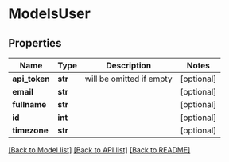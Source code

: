 # ModelsUser

## Properties

Name | Type | Description | Notes
------------ | ------------- | ------------- | -------------
**api_token** | **str** | will be omitted if empty | [optional] 
**email** | **str** |  | [optional] 
**fullname** | **str** |  | [optional] 
**id** | **int** |  | [optional] 
**timezone** | **str** |  | [optional] 

[[Back to Model list]](../README.md#documentation-for-models) [[Back to API list]](../README.md#documentation-for-api-endpoints) [[Back to README]](../README.md)


